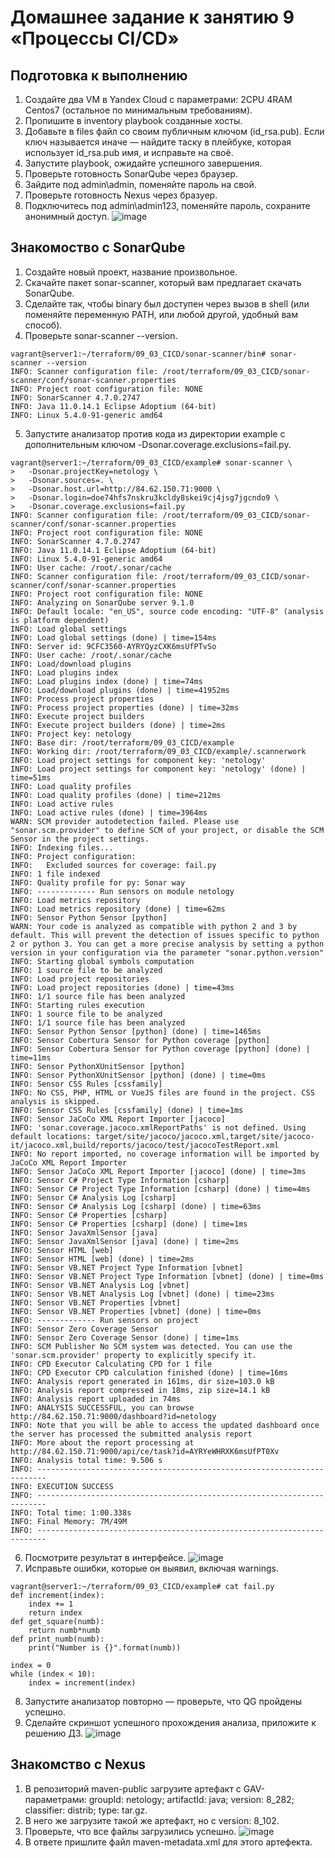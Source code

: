 # Домашнее задание к занятию 9 «Процессы CI/CD»
## Подготовка к выполнению
1. Создайте два VM в Yandex Cloud с параметрами: 2CPU 4RAM Centos7 (остальное по минимальным требованиям).
2. Пропишите в inventory playbook созданные хосты.
3. Добавьте в files файл со своим публичным ключом (id_rsa.pub). Если ключ называется иначе — найдите таску в плейбуке, которая использует id_rsa.pub имя, и исправьте на своё.
4. Запустите playbook, ожидайте успешного завершения.
5. Проверьте готовность SonarQube через браузер.
6. Зайдите под admin\admin, поменяйте пароль на свой.
7. Проверьте готовность Nexus через бразуер.
8. Подключитесь под admin\admin123, поменяйте пароль, сохраните анонимный доступ.
![image](https://github.com/dikalov/devops-28/assets/126553776/3e871690-22b8-4666-829a-d1c3052d32ae)
## Знакомоство с SonarQube
1. Создайте новый проект, название произвольное.
2. Скачайте пакет sonar-scanner, который вам предлагает скачать SonarQube.
3. Сделайте так, чтобы binary был доступен через вызов в shell (или поменяйте переменную PATH, или любой другой, удобный вам способ).
4. Проверьте sonar-scanner --version.
```
vagrant@server1:~/terraform/09_03_CICD/sonar-scanner/bin# sonar-scanner --version
INFO: Scanner configuration file: /root/terraform/09_03_CICD/sonar-scanner/conf/sonar-scanner.properties
INFO: Project root configuration file: NONE
INFO: SonarScanner 4.7.0.2747
INFO: Java 11.0.14.1 Eclipse Adoptium (64-bit)
INFO: Linux 5.4.0-91-generic amd64
```
5. Запустите анализатор против кода из директории example с дополнительным ключом -Dsonar.coverage.exclusions=fail.py.
```
vagrant@server1:~/terraform/09_03_CICD/example# sonar-scanner \
>   -Dsonar.projectKey=netology \
>   -Dsonar.sources=. \
>   -Dsonar.host.url=http://84.62.150.71:9000 \
>   -Dsonar.login=doe74hfs7nskru3kcldy8skei9cj4jsg7jgcndo9 \
>   -Dsonar.coverage.exclusions=fail.py
INFO: Scanner configuration file: /root/terraform/09_03_CICD/sonar-scanner/conf/sonar-scanner.properties
INFO: Project root configuration file: NONE
INFO: SonarScanner 4.7.0.2747
INFO: Java 11.0.14.1 Eclipse Adoptium (64-bit)
INFO: Linux 5.4.0-91-generic amd64
INFO: User cache: /root/.sonar/cache
INFO: Scanner configuration file: /root/terraform/09_03_CICD/sonar-scanner/conf/sonar-scanner.properties
INFO: Project root configuration file: NONE
INFO: Analyzing on SonarQube server 9.1.0
INFO: Default locale: "en_US", source code encoding: "UTF-8" (analysis is platform dependent)
INFO: Load global settings
INFO: Load global settings (done) | time=154ms
INFO: Server id: 9CFC3560-AYRYQyzCXK6msUfPTvSo
INFO: User cache: /root/.sonar/cache
INFO: Load/download plugins
INFO: Load plugins index
INFO: Load plugins index (done) | time=74ms
INFO: Load/download plugins (done) | time=41952ms
INFO: Process project properties
INFO: Process project properties (done) | time=32ms
INFO: Execute project builders
INFO: Execute project builders (done) | time=2ms
INFO: Project key: netology
INFO: Base dir: /root/terraform/09_03_CICD/example
INFO: Working dir: /root/terraform/09_03_CICD/example/.scannerwork
INFO: Load project settings for component key: 'netology'
INFO: Load project settings for component key: 'netology' (done) | time=51ms
INFO: Load quality profiles
INFO: Load quality profiles (done) | time=212ms
INFO: Load active rules
INFO: Load active rules (done) | time=3964ms
WARN: SCM provider autodetection failed. Please use "sonar.scm.provider" to define SCM of your project, or disable the SCM Sensor in the project settings.
INFO: Indexing files...
INFO: Project configuration:
INFO:   Excluded sources for coverage: fail.py
INFO: 1 file indexed
INFO: Quality profile for py: Sonar way
INFO: ------------- Run sensors on module netology
INFO: Load metrics repository
INFO: Load metrics repository (done) | time=62ms
INFO: Sensor Python Sensor [python]
WARN: Your code is analyzed as compatible with python 2 and 3 by default. This will prevent the detection of issues specific to python 2 or python 3. You can get a more precise analysis by setting a python version in your configuration via the parameter "sonar.python.version"
INFO: Starting global symbols computation
INFO: 1 source file to be analyzed
INFO: Load project repositories
INFO: Load project repositories (done) | time=43ms
INFO: 1/1 source file has been analyzed
INFO: Starting rules execution
INFO: 1 source file to be analyzed
INFO: 1/1 source file has been analyzed
INFO: Sensor Python Sensor [python] (done) | time=1465ms
INFO: Sensor Cobertura Sensor for Python coverage [python]
INFO: Sensor Cobertura Sensor for Python coverage [python] (done) | time=11ms
INFO: Sensor PythonXUnitSensor [python]
INFO: Sensor PythonXUnitSensor [python] (done) | time=0ms
INFO: Sensor CSS Rules [cssfamily]
INFO: No CSS, PHP, HTML or VueJS files are found in the project. CSS analysis is skipped.
INFO: Sensor CSS Rules [cssfamily] (done) | time=1ms
INFO: Sensor JaCoCo XML Report Importer [jacoco]
INFO: 'sonar.coverage.jacoco.xmlReportPaths' is not defined. Using default locations: target/site/jacoco/jacoco.xml,target/site/jacoco-it/jacoco.xml,build/reports/jacoco/test/jacocoTestReport.xml
INFO: No report imported, no coverage information will be imported by JaCoCo XML Report Importer
INFO: Sensor JaCoCo XML Report Importer [jacoco] (done) | time=3ms
INFO: Sensor C# Project Type Information [csharp]
INFO: Sensor C# Project Type Information [csharp] (done) | time=4ms
INFO: Sensor C# Analysis Log [csharp]
INFO: Sensor C# Analysis Log [csharp] (done) | time=63ms
INFO: Sensor C# Properties [csharp]
INFO: Sensor C# Properties [csharp] (done) | time=1ms
INFO: Sensor JavaXmlSensor [java]
INFO: Sensor JavaXmlSensor [java] (done) | time=2ms
INFO: Sensor HTML [web]
INFO: Sensor HTML [web] (done) | time=2ms
INFO: Sensor VB.NET Project Type Information [vbnet]
INFO: Sensor VB.NET Project Type Information [vbnet] (done) | time=0ms
INFO: Sensor VB.NET Analysis Log [vbnet]
INFO: Sensor VB.NET Analysis Log [vbnet] (done) | time=23ms
INFO: Sensor VB.NET Properties [vbnet]
INFO: Sensor VB.NET Properties [vbnet] (done) | time=0ms
INFO: ------------- Run sensors on project
INFO: Sensor Zero Coverage Sensor
INFO: Sensor Zero Coverage Sensor (done) | time=1ms
INFO: SCM Publisher No SCM system was detected. You can use the 'sonar.scm.provider' property to explicitly specify it.
INFO: CPD Executor Calculating CPD for 1 file
INFO: CPD Executor CPD calculation finished (done) | time=16ms
INFO: Analysis report generated in 161ms, dir size=103.0 kB
INFO: Analysis report compressed in 18ms, zip size=14.1 kB
INFO: Analysis report uploaded in 74ms
INFO: ANALYSIS SUCCESSFUL, you can browse http://84.62.150.71:9000/dashboard?id=netology
INFO: Note that you will be able to access the updated dashboard once the server has processed the submitted analysis report
INFO: More about the report processing at http://84.62.150.71:9000/api/ce/task?id=AYRYeWHRXK6msUfPT0Xv
INFO: Analysis total time: 9.506 s
INFO: ------------------------------------------------------------------------
INFO: EXECUTION SUCCESS
INFO: ------------------------------------------------------------------------
INFO: Total time: 1:00.338s
INFO: Final Memory: 7M/49M
INFO: ------------------------------------------------------------------------
```
6. Посмотрите результат в интерфейсе.
![image](https://github.com/dikalov/devops-28/assets/126553776/10d2f408-21fe-42e9-8c40-6c1f6e7c8723)
7. Исправьте ошибки, которые он выявил, включая warnings.
```
vagrant@server1:~/terraform/09_03_CICD/example# cat fail.py
def increment(index):
    index += 1
    return index
def get_square(numb):
    return numb*numb
def print_numb(numb):
    print("Number is {}".format(numb))

index = 0
while (index < 10):
    index = increment(index)
```
8. Запустите анализатор повторно — проверьте, что QG пройдены успешно.
9. Сделайте скриншот успешного прохождения анализа, приложите к решению ДЗ.
![image](https://github.com/dikalov/devops-28/assets/126553776/845c98d0-bd3e-45be-a7d6-bfb101eb04d1)

## Знакомство с Nexus
1. В репозиторий maven-public загрузите артефакт с GAV-параметрами: groupId: netology; artifactId: java; version: 8_282; classifier: distrib; type: tar.gz.
2. В него же загрузите такой же артефакт, но с version: 8_102.
3. Проверьте, что все файлы загрузились успешно.
![image](https://github.com/dikalov/devops-28/assets/126553776/1679521e-e34e-4832-9376-964d1e2c5546)
4. В ответе пришлите файл maven-metadata.xml для этого артефекта.


